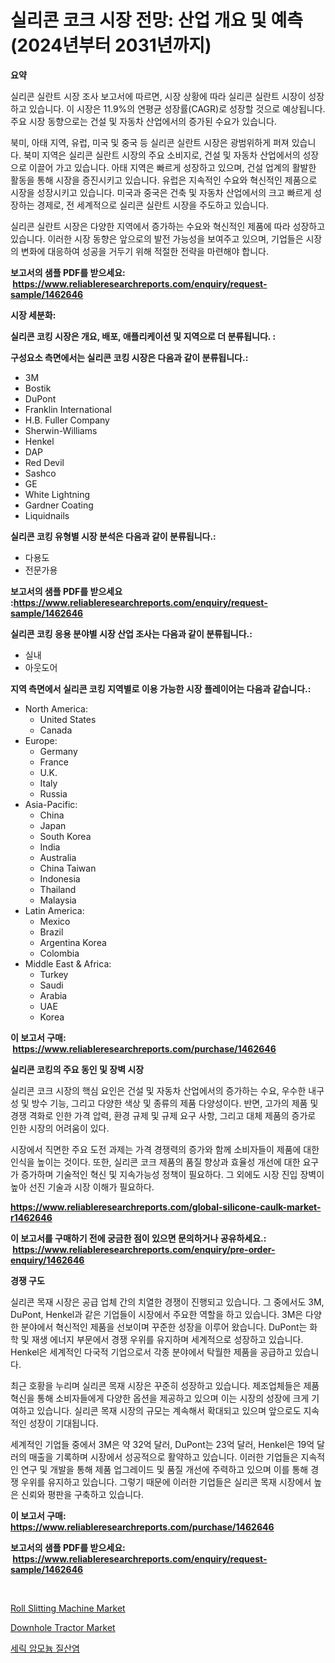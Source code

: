 <p><h1>실리콘 코크 시장 전망: 산업 개요 및 예측 (2024년부터 2031년까지)</h1></p><p><strong>요약</strong></p>
<p><p>실리콘 실란트 시장 조사 보고서에 따르면, 시장 상황에 따라 실리콘 실란트 시장이 성장하고 있습니다. 이 시장은 11.9%의 연평균 성장률(CAGR)로 성장할 것으로 예상됩니다. 주요 시장 동향으로는 건설 및 자동차 산업에서의 증가된 수요가 있습니다. </p><p>북미, 아태 지역, 유럽, 미국 및 중국 등 실리콘 실란트 시장은 광범위하게 퍼져 있습니다. 북미 지역은 실리콘 실란트 시장의 주요 소비지로, 건설 및 자동차 산업에서의 성장으로 이끌어 가고 있습니다. 아태 지역은 빠르게 성장하고 있으며, 건설 업계의 활발한 활동을 통해 시장을 증진시키고 있습니다. 유럽은 지속적인 수요와 혁신적인 제품으로 시장을 성장시키고 있습니다. 미국과 중국은 건축 및 자동차 산업에서의 크고 빠르게 성장하는 경제로, 전 세계적으로 실리콘 실란트 시장을 주도하고 있습니다.</p><p>실리콘 실란트 시장은 다양한 지역에서 증가하는 수요와 혁신적인 제품에 따라 성장하고 있습니다. 이러한 시장 동향은 앞으로의 발전 가능성을 보여주고 있으며, 기업들은 시장의 변화에 대응하여 성공을 거두기 위해 적절한 전략을 마련해야 합니다.</p></p>
<p><strong>보고서의 샘플 PDF를 받으세요: &nbsp;<a href="https://www.reliableresearchreports.com/enquiry/request-sample/1462646">https://www.reliableresearchreports.com/enquiry/request-sample/1462646</a></strong></p>
<p><strong>시장 세분화:</strong></p>
<p><strong> 실리콘 코킹 시장은 개요, 배포, 애플리케이션 및 지역으로 더 분류됩니다. :</strong></p>
<p><strong>구성요소 측면에서는 실리콘 코킹 시장은 다음과 같이 분류됩니다.:</strong></p>
<p><ul><li>3M</li><li>Bostik</li><li>DuPont</li><li>Franklin International</li><li>H.B. Fuller Company</li><li>Sherwin-Williams</li><li>Henkel</li><li>DAP</li><li>Red Devil</li><li>Sashco</li><li>GE</li><li>White Lightning</li><li>Gardner Coating</li><li>Liquidnails</li></ul></p>
<p><strong> 실리콘 코킹 유형별 시장 분석은 다음과 같이 분류됩니다.:</strong></p>
<p><ul><li>다용도</li><li>전문가용</li></ul></p>
<p><strong>보고서의 샘플 PDF를 받으세요 :<a href="https://www.reliableresearchreports.com/enquiry/request-sample/1462646">https://www.reliableresearchreports.com/enquiry/request-sample/1462646</a></strong></p>
<p><strong> 실리콘 코킹 응용 분야별 시장 산업 조사는 다음과 같이 분류됩니다.:</strong></p>
<p><ul><li>실내</li><li>아웃도어</li></ul></p>
<p><strong>지역 측면에서 실리콘 코킹 지역별로 이용 가능한 시장 플레이어는 다음과 같습니다.:</strong></p>
<p><ul>
    <li>
        North America:
        <ul>
            <li>United States</li>
            <li>Canada</li>
        </ul>
    </li>
    <li>
        Europe:
        <ul>
            <li>Germany</li>
            <li>France</li>
            <li>U.K.</li>
            <li>Italy</li>
            <li>Russia</li>
        </ul>
    </li>
    <li>
        Asia-Pacific:
        <ul>
            <li>China</li>
            <li>Japan</li>
            <li>South Korea</li>
            <li>India</li>
            <li>Australia</li>
            <li>China Taiwan</li>
            <li>Indonesia</li>
            <li>Thailand</li>
            <li>Malaysia</li>
        </ul>
    </li>
    <li>
        Latin America:
        <ul>
            <li>Mexico</li>
            <li>Brazil</li>
            <li>Argentina Korea</li>
            <li>Colombia</li>
        </ul>
    </li>
    <li>
        Middle East & Africa:
        <ul>
            <li>Turkey</li>
            <li>Saudi</li>
            <li>Arabia</li>
            <li>UAE</li>
            <li>Korea</li>
        </ul>
    </li>
    </ul></p>
<p><strong>이 보고서 구매: &nbsp;<a href="https://www.reliableresearchreports.com/purchase/1462646">https://www.reliableresearchreports.com/purchase/1462646</a></strong></p>
<p><strong>실리콘 코킹의 주요 동인 및 장벽 시장</strong></p>
<p><p>실리콘 코크 시장의 핵심 요인은 건설 및 자동차 산업에서의 증가하는 수요, 우수한 내구성 및 방수 기능, 그리고 다양한 색상 및 종류의 제품 다양성이다. 반면, 고가의 제품 및 경쟁 격화로 인한 가격 압력, 환경 규제 및 규제 요구 사항, 그리고 대체 제품의 증가로 인한 시장의 어려움이 있다.</p><p>시장에서 직면한 주요 도전 과제는 가격 경쟁력의 증가와 함께 소비자들이 제품에 대한 인식을 높이는 것이다. 또한, 실리콘 코크 제품의 품질 향상과 효율성 개선에 대한 요구가 증가하며 기술적인 혁신 및 지속가능성 정책이 필요하다. 그 외에도 시장 진입 장벽이 높아 선진 기술과 시장 이해가 필요하다.</p></p>
<p><strong><a href="https://www.reliableresearchreports.com/global-silicone-caulk-market-r1462646">https://www.reliableresearchreports.com/global-silicone-caulk-market-r1462646</a></strong></p>
<p><strong>이 보고서를 구매하기 전에 궁금한 점이 있으면 문의하거나 공유하세요.: &nbsp;<a href="https://www.reliableresearchreports.com/enquiry/pre-order-enquiry/1462646">https://www.reliableresearchreports.com/enquiry/pre-order-enquiry/1462646</a></strong></p>
<p><strong>경쟁 구도</strong></p>
<p><p>실리콘 목재 시장은 공급 업체 간의 치열한 경쟁이 진행되고 있습니다. 그 중에서도 3M, DuPont, Henkel과 같은 기업들이 시장에서 주요한 역할을 하고 있습니다. 3M은 다양한 분야에서 혁신적인 제품을 선보이며 꾸준한 성장을 이루어 왔습니다. DuPont는 화학 및 재생 에너지 부문에서 경쟁 우위를 유지하며 세계적으로 성장하고 있습니다. Henkel은 세계적인 다국적 기업으로서 각종 분야에서 탁월한 제품을 공급하고 있습니다.</p><p>최근 호황을 누리며 실리콘 목재 시장은 꾸준히 성장하고 있습니다. 제조업체들은 제품 혁신을 통해 소비자들에게 다양한 옵션을 제공하고 있으며 이는 시장의 성장에 크게 기여하고 있습니다. 실리콘 목재 시장의 규모는 계속해서 확대되고 있으며 앞으로도 지속적인 성장이 기대됩니다.</p><p>세계적인 기업들 중에서 3M은 약 32억 달러, DuPont는 23억 달러, Henkel은 19억 달러의 매출을 기록하며 시장에서 성공적으로 활약하고 있습니다. 이러한 기업들은 지속적인 연구 및 개발을 통해 제품 업그레이드 및 품질 개선에 주력하고 있으며 이를 통해 경쟁 우위를 유지하고 있습니다. 그렇기 때문에 이러한 기업들은 실리콘 목재 시장에서 높은 신뢰와 평판을 구축하고 있습니다.</p></p>
<p><strong>이 보고서 구매: &nbsp; <a href="https://www.reliableresearchreports.com/purchase/1462646">https://www.reliableresearchreports.com/purchase/1462646</a></strong></p>
<p><strong>보고서의 샘플 PDF를 받으세요: &nbsp;<a href="https://www.reliableresearchreports.com/enquiry/request-sample/1462646">https://www.reliableresearchreports.com/enquiry/request-sample/1462646</a></strong><strong></strong></p>
<p>&nbsp;</p>
<p><p><a href="https://github.com/seekum/Market-Research-Report-List-2/blob/main/roll-slitting-machine-market.md">Roll Slitting Machine Market</a></p><p><a href="https://github.com/timeliteaut/Market-Research-Report-List-2/blob/main/downhole-tractor-market.md">Downhole Tractor Market</a></p><p><a href="https://medium.com/@kirby6567566/%EC%84%B8%EB%A6%AD-%EC%95%94%EB%AA%A8%EB%8A%84%EC%A7%88%EC%82%B0-%EC%97%85%EC%A2%85%EC%9D%98-%ED%81%AC%EA%B8%B0%EB%8A%94-%EA%B8%80%EB%A1%9C%EB%B2%8C-%EC%82%B0%EC%97%85%EC%97%90%EC%84%9C-%EC%B5%9C%EC%A0%81%EC%9D%98-%EB%A7%88%EC%BC%80%ED%8C%85-%EC%B1%84%EB%84%90%EC%9D%84-%EB%B3%B4%EC%97%AC%EC%A4%8D%EB%8B%88%EB%8B%A4-93c8727f680d">세릭 암모늄 질산염</a></p></p>